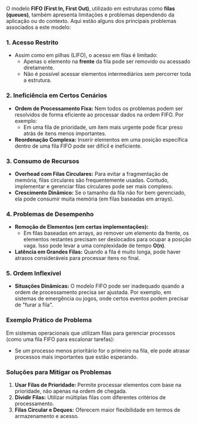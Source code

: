O modelo **FIFO (First In, First Out)**, utilizado em estruturas como **filas (queues)**, também apresenta limitações e problemas dependendo da aplicação ou do contexto. Aqui estão alguns dos principais problemas associados a este modelo:

### **1. Acesso Restrito**

- Assim como em pilhas (LIFO), o acesso em filas é limitado:
    - Apenas o elemento na **frente** da fila pode ser removido ou acessado diretamente.
    - Não é possível acessar elementos intermediários sem percorrer toda a estrutura.

### **2. Ineficiência em Certos Cenários**

- **Ordem de Processamento Fixa:** Nem todos os problemas podem ser resolvidos de forma eficiente ao processar dados na ordem FIFO. Por exemplo:
    - Em uma fila de prioridade, um item mais urgente pode ficar preso atrás de itens menos importantes.
- **Reordenação Complexa:** Inserir elementos em uma posição específica dentro de uma fila FIFO pode ser difícil e ineficiente.
    

### **3. Consumo de Recursos**

- **Overhead com Filas Circulares:** Para evitar a fragmentação de memória, filas circulares são frequentemente usadas. Contudo, implementar e gerenciar filas circulares pode ser mais complexo.
- **Crescimento Dinâmico:** Se o tamanho da fila não for bem gerenciado, ela pode consumir muita memória (em filas baseadas em arrays).
    

### **4. Problemas de Desempenho**

- **Remoção de Elementos (em certas implementações):**
    - Em filas baseadas em arrays, ao remover um elemento da frente, os elementos restantes precisam ser deslocados para ocupar a posição vaga. Isso pode levar a uma complexidade de tempo **O(n)**.
- **Latência em Grandes Filas:** Quando a fila é muito longa, pode haver atrasos consideráveis para processar itens no final.

### **5. Ordem Inflexível**

- **Situações Dinâmicas:** O modelo FIFO pode ser inadequado quando a ordem de processamento precisa ser ajustada. Por exemplo, em sistemas de emergência ou jogos, onde certos eventos podem precisar de "furar a fila".

### **Exemplo Prático de Problema**

Em sistemas operacionais que utilizam filas para gerenciar processos (como uma fila FIFO para escalonar tarefas):
- Se um processo menos prioritário for o primeiro na fila, ele pode atrasar processos mais importantes que estão esperando.

### **Soluções para Mitigar os Problemas**

1. **Usar Filas de Prioridade:** Permite processar elementos com base na prioridade, não apenas na ordem de chegada.
2. **Dividir Filas:** Utilizar múltiplas filas com diferentes critérios de processamento.
3. **Filas Circular e Deques:** Oferecem maior flexibilidade em termos de armazenamento e acesso.

